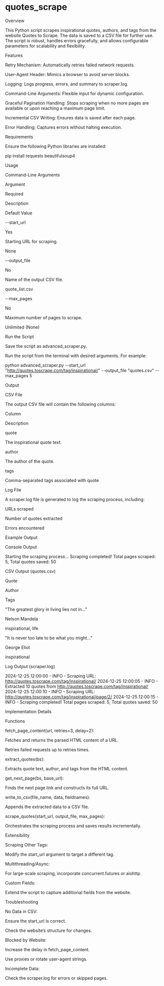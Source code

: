 # quotes_scrape

Overview

This Python script scrapes inspirational quotes, authors, and tags from the website Quotes to Scrape. The data is saved to a CSV file for further use. The script is robust, handles errors gracefully, and allows configurable parameters for scalability and flexibility.

Features

Retry Mechanism: Automatically retries failed network requests.

User-Agent Header: Mimics a browser to avoid server blocks.

Logging: Logs progress, errors, and summary to scraper.log.

Command-Line Arguments: Flexible input for dynamic configuration.

Graceful Pagination Handling: Stops scraping when no more pages are available or upon reaching a maximum page limit.

Incremental CSV Writing: Ensures data is saved after each page.

Error Handling: Captures errors without halting execution.

Requirements

Ensure the following Python libraries are installed:

pip install requests beautifulsoup4

Usage

Command-Line Arguments

Argument

Required

Description

Default Value

--start_url

Yes

Starting URL for scraping.

None

--output_file

No

Name of the output CSV file.

quote_list.csv

--max_pages

No

Maximum number of pages to scrape.

Unlimited (None)

Run the Script

Save the script as advanced_scraper.py.

Run the script from the terminal with desired arguments. For example:

python advanced_scraper.py --start_url "http://quotes.toscrape.com/tag/inspirational/" --output_file "quotes.csv" --max_pages 5

Output

CSV File

The output CSV file will contain the following columns:

Column

Description

quote

The inspirational quote text.

author

The author of the quote.

tags

Comma-separated tags associated with quote

Log File

A scraper.log file is generated to log the scraping process, including:

URLs scraped

Number of quotes extracted

Errors encountered

Example Output

Console Output

Starting the scraping process...
Scraping completed! Total pages scraped: 5, Total quotes saved: 50

CSV Output (quotes.csv)

Quote

Author

Tags

"The greatest glory in living lies not in..."

Nelson Mandela

inspirational, life

"It is never too late to be what you might..."

George Eliot

inspirational

Log Output (scraper.log)

2024-12-25 12:00:00 - INFO - Scraping URL: http://quotes.toscrape.com/tag/inspirational/
2024-12-25 12:00:05 - INFO - Extracted 10 quotes from http://quotes.toscrape.com/tag/inspirational/
2024-12-25 12:00:10 - INFO - Scraping URL: http://quotes.toscrape.com/tag/inspirational/page/2/
2024-12-25 12:00:15 - INFO - Scraping completed! Total pages scraped: 5, Total quotes saved: 50

Implementation Details

Functions

fetch_page_content(url, retries=3, delay=2):

Fetches and returns the parsed HTML content of a URL.

Retries failed requests up to retries times.

extract_quotes(bs):

Extracts quote text, author, and tags from the HTML content.

get_next_page(bs, base_url):

Finds the next page link and constructs its full URL.

write_to_csv(file_name, data, fieldnames):

Appends the extracted data to a CSV file.

scrape_quotes(start_url, output_file, max_pages):

Orchestrates the scraping process and saves results incrementally.

Extensibility

Scraping Other Tags:

Modify the start_url argument to target a different tag.

Multithreading/Async:

For large-scale scraping, incorporate concurrent.futures or aiohttp.

Custom Fields:

Extend the script to capture additional fields from the website.

Troubleshooting

No Data in CSV:

Ensure the start_url is correct.

Check the website’s structure for changes.

Blocked by Website:

Increase the delay in fetch_page_content.

Use proxies or rotate user-agent strings.

Incomplete Data:

Check the scraper.log  for errors or skipped pages.
